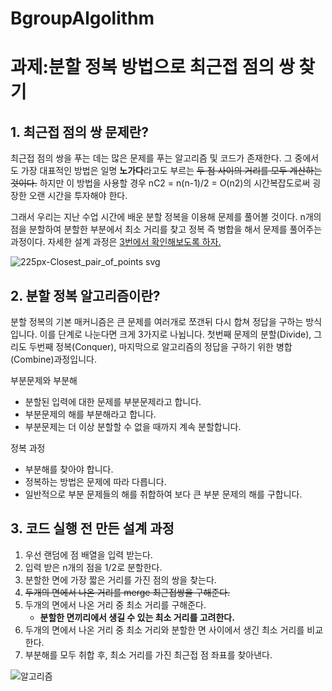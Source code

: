 # BgroupAlgolithm
# 과제:분할 정복 방법으로 최근접 점의 쌍 찾기

## 1. 최근접 점의 쌍 문제란?

최근접 점의 쌍을 푸는 데는 많은 문제를 푸는 알고리즘 및 코드가 존재한다. 그 중에서도 가장 대표적인 방법은 일명 **노가다**라고도 부르는 ~~두 점 사이의 거리를 모두 계산하는 것이다.~~  하지만 이 방법을 사용할 경우 nC2 = n(n-1)/2 = O(n2)의 시간복잡도로써 굉장한 오랜 시간을 투자해야 한다.

그래서 우리는 지난 수업 시간에 배운 분할 정복을 이용해 문제를 풀어볼 것이다. n개의 점을 분할하여 분할한 부분에서 최소 거리를 찾고 정복 즉 병합을 해서 문제를 풀어주는 과정이다. 자세한 설계 과정은 [3번에서 확인해보도록 하자.](#3.-코드-실행-전-만든-설계-과정)

![225px-Closest_pair_of_points svg](https://user-images.githubusercontent.com/80510945/113153179-cb9dac80-9271-11eb-86a9-c91febeb69bc.png)



## 2. 분할 정복 알고리즘이란?
분할 정복의 기본 매커니즘은 큰 문제를 여러개로 쪼갠뒤 다시 합쳐 정답을 구하는 방식입니다. 이를 단계로 나눈다면 크게 3가지로 나뉩니다. 
첫번째 문제의 분할(Divide), 그리도 두번째 정복(Conquer), 마지막으로 알고리즘의 정답을 구하기 위한 병합(Combine)과정입니다.

부분문제와 부분해
- 분할된 입력에 대한 문제를 부분문제라고 합니다.
- 부분문제의 해를 부분해라고 합니다. 
- 부분문제는 더 이상 분할할 수 없을 때까지 계속 분할합니다.

정복 과정
- 부분해를 찾아야 합니다.
- 정복하는 방법은 문제에 따라 다릅니다.
- 일반적으로 부분 문제들의 해를 취합하여 보다 큰 부분 문제의 해를 구합니다.


## 3. 코드 실행 전 만든 설계 과정

1. 우선 랜덤에  점 배열을 입력 받는다.
2. 입력 받은 n개의 점을 1/2로 분할한다.
3. 분할한 면에 가장 짧은 거리를 가진 점의 쌍을 찾는다.
4. ~~두개의 면에서  나온 거리를 merge 최근접쌍을 구해준다.~~
5. 두개의 면에서 나온 거리 중 최소 거리를 구해준다. 
   * **분할한 면끼리에서 생길 수 있는 최소 거리를 고려한다.**
6. 두개의 면에서 나온 거리 중 최소 거리와 분할한 면 사이에서 생긴 최소 거리를 비교한다.
7. 부분해를 모두 취합 후, 최소 거리를 가진 최근접 점 좌표를 찾아낸다.

![알고리즘](https://user-images.githubusercontent.com/80510945/113150609-37cae100-926f-11eb-9ef7-6fdea6db7e34.png)





